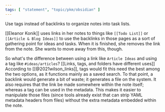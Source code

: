```yaml
---
tags: [ "statement", "topic/pkm/obsidian" ]
---
```


Use tags instead of backlinks to organize notes into task lists.

[[Eleanor Konik]] uses links in her notes to things like `[[Todo List]]` or `[[Article & Blog Ideas]]` to use the backlinks in those pages as a sort of gathering point for ideas and tasks. When it is finished, she removes the link from the note. She wants to move away from this, though.

So what's the difference between using a link like ``Article Ideas`` and using a tag like `#ideas/articles`? [[Links, tags, and folders have different uses]] According to [[@2021wilson_links]], tags would fit this need the best among the two options, as it functions mainly as a saved search. To that point, a backlink would generate a bit of waste; it generates a file on the system. It also requires that the link be made somewhere within the note itself; whereas a tag can be used in the metadata. This makes it easier to manipulate those files (since tools already exist that can strip YAML metadata headers from files) without the extra metadata embedded within the note.
